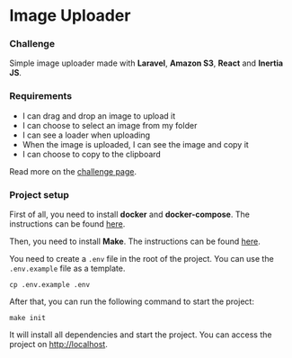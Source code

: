 # Image Uploader

### Challenge
Simple image uploader made with **Laravel**, **Amazon S3**, **React** and **Inertia JS**.

### Requirements
- I can drag and drop an image to upload it
- I can choose to select an image from my folder
- I can see a loader when uploading
- When the image is uploaded, I can see the image and copy it
- I can choose to copy to the clipboard

Read more on the [challenge page](https://devchallenges.io/challenges/O2iGT9yBd6xZBrOcVirx).

### Project setup
First of all, you need to install **docker** and **docker-compose**. The instructions can be found [here](https://docs.docker.com/compose/install/).

Then, you need to install **Make**. The instructions can be found [here](https://www.gnu.org/software/make/).

You need to create a `.env` file in the root of the project. You can use the `.env.example` file as a template.
```
cp .env.example .env
```

After that, you can run the following command to start the project:
```
make init
```
It will install all dependencies and start the project. You can access the project on [http://localhost](http://localhost).
